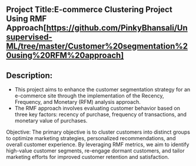 ## Project Title:E-commerce Clustering Project Using RMF Approach[https://github.com/PinkyBhansali/Unsupervised-ML/tree/master/Customer%20segmentation%20using%20RFM%20approach]

## Description:
- This project aims to enhance the customer segmentation strategy for an e-commerce site through the implementation of the Recency, Frequency, and Monetary (RFM) analysis approach.
- The RMF approach involves evaluating customer behavior based on three key factors: recency of purchase, frequency of transactions, and monetary value of purchases.

Objective:
The primary objective is to cluster customers into distinct groups to optimize marketing strategies, personalized recommendations, and overall customer experience.
By leveraging RMF metrics, we aim to identify high-value customer segments, re-engage dormant customers, and tailor marketing efforts for improved customer retention and satisfaction.

